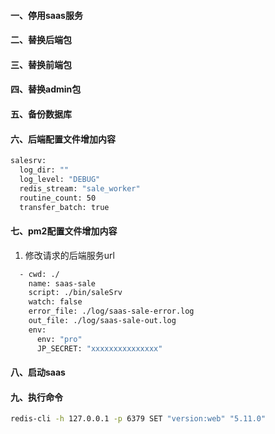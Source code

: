 #### 一、停用saas服务
#### 二、替换后端包
#### 三、替换前端包
#### 四、替换admin包
#### 五、备份数据库


#### 六、后端配置文件增加内容
```bash
salesrv:
  log_dir: ""
  log_level: "DEBUG"
  redis_stream: "sale_worker"
  routine_count: 50
  transfer_batch: true
 ```
#### 七、pm2配置文件增加内容
1. 修改请求的后端服务url
```bash
  - cwd: ./
    name: saas-sale
    script: ./bin/saleSrv
    watch: false
    error_file: ./log/saas-sale-error.log
    out_file: ./log/saas-sale-out.log
    env:
      env: "pro"
      JP_SECRET: "xxxxxxxxxxxxxxx"
```

#### 八、启动saas
#### 九、执行命令
 ```bash
 redis-cli -h 127.0.0.1 -p 6379 SET "version:web" "5.11.0"
 ```

